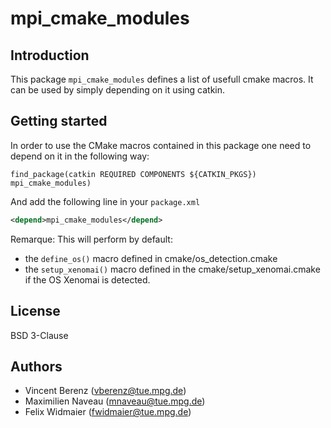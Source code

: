 mpi_cmake_modules
=================

## Introduction

This package `mpi_cmake_modules` defines a list of usefull cmake macros.
It can be used by simply depending on it using catkin.

## Getting started

In order to use the CMake macros contained in this package one need to depend
on it in the following way:

    find_package(catkin REQUIRED COMPONENTS ${CATKIN_PKGS}) mpi_cmake_modules)

And add the following line in your `package.xml`

~~~xml
<depend>mpi_cmake_modules</depend>
~~~

Remarque: This will perform by default:
- the `define_os()` macro defined in cmake/os_detection.cmake
- the `setup_xenomai()` macro defined in the cmake/setup_xenomai.cmake
  if the OS Xenomai is detected.

## License

BSD 3-Clause

## Authors

- Vincent Berenz (vberenz@tue.mpg.de)
- Maximilien Naveau (mnaveau@tue.mpg.de)
- Felix Widmaier (fwidmaier@tue.mpg.de)
